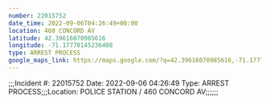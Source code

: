 ```yaml
---
number: 22015752
date_time: 2022-09-06T04:26:49+00:00
location: 460 CONCORD AV
latitude: 42.39616070985616
longitude: -71.17770145236408
type: ARREST PROCESS
google_maps_link: https://maps.google.com/?q=42.39616070985616,-71.17770145236408
---
```


;;;Incident #: 22015752   Date: 2022-09-06 04:26:49   Type: ARREST PROCESS;;;Location: POLICE STATION / 460 CONCORD AV;;;;;;
